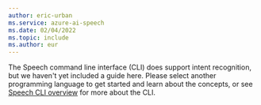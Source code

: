 ```yaml
---
author: eric-urban
ms.service: azure-ai-speech
ms.date: 02/04/2022
ms.topic: include
ms.author: eur
---
```


The Speech command line interface (CLI) does support intent recognition, but we haven't yet included a guide here. Please select another programming language to get started and learn about the concepts, or see [Speech CLI overview](../../../spx-overview.md) for more about the CLI. 
